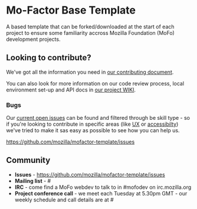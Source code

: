 Mo-Factor Base Template
========================

A based template that can be forked/downloaded at the start of each project to
ensure some familiarity accross Mozilla Foundation (MoFo) development projects.

## Looking to contribute?

We've got all the information you need in [our contributing document](https://github.com/mozilla/mofactor-template/blob/master/CONTRIBUTING.md).

You can also look for more information on our code review process, local environment set-up and API docs in [our project WIKI](https://github.com/mozilla/mofactor-template/wiki).

### Bugs

Our [current open issues](https://github.com/mozilla/mofactor-template/issues) can be found and filtered through be skill type - so if you're looking to contribute in specific areas (like [UX](https://github.com/mozilla/mofactor-template/issues?labels=ux&page=1&state=open) or [accessibilty](https://github.com/mozilla/mofactor-template/issues?labels=accessibility&page=1&state=open)) we've tried to make it sas easy as possible to see how you can help us.

https://github.com/mozilla/mofactor-template/issues

## Community

* **Issues** - https://github.com/mozilla/mofactor-template/issues
* **Mailing list** - #
* **IRC** - come find a MoFo webdev to talk to in #mofodev on irc.mozilla.org
* **Project conference call** - we meet each Tuesday at 5.30pm GMT - our weekly schedule and call details are at #
